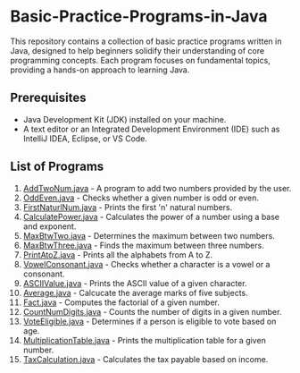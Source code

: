 # Basic-Practice-Programs-in-Java

This repository contains a collection of basic practice programs written in Java, designed to help beginners solidify their understanding of core programming concepts. Each program focuses on fundamental topics, providing a hands-on approach to learning Java.

## Prerequisites

- Java Development Kit (JDK) installed on your machine.
- A text editor or an Integrated Development Environment (IDE) such as IntelliJ IDEA, Eclipse, or VS Code.

## List of Programs

1. [AddTwoNum.java](AddTwoNum.java) - A program to add two numbers provided by the user.
2. [OddEven.java](OddEven.java) - Checks whether a given number is odd or even.
3. [FirstNaturlNum.java](FirstNaturlNum.java) - Prints the first 'n' natural numbers.
4. [CalculatePower.java](CalculatePower.java) - Calculates the power of a number using a base and exponent.
5. [MaxBtwTwo.java](MaxBtwTwo.java) - Determines the maximum between two numbers.
6. [MaxBtwThree.java](MaxBtwThree.java) - Finds the maximum between three numbers.
7. [PrintAtoZ.java](PrintAtoZ.java) - Prints all the alphabets from A to Z.
8. [VowelConsonant.java](VowelConsonant.java) - Checks whether a character is a vowel or a consonant.
9. [ASCIIValue.java](ASCIIValue.java) - Prints the ASCII value of a given character.
10. [Average.java](Average.java) - Calcucate the average marks of five subjects.
11. [Fact.java](Fact.java) - Computes the factorial of a given number.
12. [CountNumDigits.java](CountNumDigits.java) - Counts the number of digits in a given number.
13. [VoteEligible.java](VoteEligible.java) - Determines if a person is eligible to vote based on age.
14. [MultiplicationTable.java](MultiplicationTable.java) - Prints the multiplication table for a given number.
15. [TaxCalculation.java](TaxCalculation.java) - Calculates the tax payable based on income.
